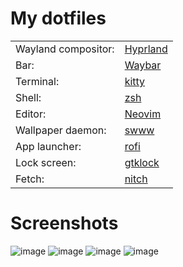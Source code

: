 # My dotfiles
| | |
| --- | ----------- |
| Wayland compositor: | [Hyprland](https://hyprland.org)       |
| Bar: | [Waybar](https://github.com/Alexays/Waybar)           |
| Terminal: | [kitty](https://github.com/kovidgoyal/kitty)     |
| Shell: | [zsh](https://www.zsh.org)                          |
| Editor: | [Neovim](https://neovim.io)                        |
| Wallpaper daemon: | [swww](https://github.com/Horus645/swww) |
| App launcher: | [rofi](https://github.com/davatorium/rofi)   |
| Lock screen: | [gtklock](https://github.com/jovanlanik/gtklock)   |
| Fetch: | [nitch](https://github.com/ssleert/nitch)   |


# Screenshots
![image](https://github.com/Lassebq/dots/assets/68742864/6020ebd2-17fc-4e99-95d0-0010649dd6c9)
![image](https://github.com/Lassebq/dots/assets/68742864/72b97f44-e51d-4f06-9b02-302fe5ed401e)
![image](https://github.com/Lassebq/dots/assets/68742864/8964348d-7975-4b76-9768-3f18ad4648a1)
![image](https://github.com/Lassebq/dots/assets/68742864/ae7165e1-2eb3-48fb-ad6b-11e42737e455)
